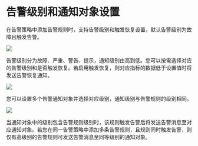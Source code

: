 # 告警级别和通知对象设置

在告警策略中添加告警规则时，支持告警级别和触发恢复设置，默认告警级别为故障且触发告警。

![](http://terminus-paas.oss-cn-hangzhou.aliyuncs.com/paas-doc/2021/12/24/1d2f7f6e-a690-40b2-8238-61f8363b1bf0.png)

告警级别分为故障、严重、警告、提示，通知级别由高到低。您可以按需选择对应的告警级别和是否触发恢复。若启用触发恢复，则对应指标的数据低于设置值时将发送告警恢复通知。 

![](http://terminus-paas.oss-cn-hangzhou.aliyuncs.com/paas-doc/2021/12/24/983eaf98-01b0-4cb0-b05b-1a9b7df0693b.png)

您可以设置多个告警通知对象并选择对应级别，通知级别与告警规则的级别相同。

![](http://terminus-paas.oss-cn-hangzhou.aliyuncs.com/paas-doc/2021/12/24/eaddb45c-8477-490a-a092-4f2ae6411446.png)

当通知对象中的级别包含告警规则级别时，该规则触发告警后将发送告警消息至对应通知对象。若您在同一告警策略中添加多条告警规则，且规则同时触发告警，则仅有高级别的告警规则可发送告警消息至同等级别的通知对象。

